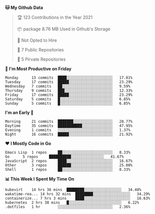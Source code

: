 <!--START_SECTION:waka-->
**🐱 My Github Data**
> 🏆 123 Contributions in the Year 2021
 >
> 📦 package 8.76 MB Used in Github's Storage
 >
> 🚫 Not Opted to Hire
 >
> 🚪 7 Public Repositories
 >
> 🔑 5 Pirvate Repositories
 >

**📅 I'm Most Productive on Friday**
```text
Monday		13 commits	████░░░░░░░░░░░░░░░░░░░░░	17.81%
Tuesday		17 commits	█████░░░░░░░░░░░░░░░░░░░░	23.29%
Wednesday	7 commits	██░░░░░░░░░░░░░░░░░░░░░░░	9.59%
Thursday	9 commits	███░░░░░░░░░░░░░░░░░░░░░░	12.33%
Friday		17 commits	█████░░░░░░░░░░░░░░░░░░░░	23.29%
Saturday	5 commits	█░░░░░░░░░░░░░░░░░░░░░░░░	6.85%
Sunday		5 commits	█░░░░░░░░░░░░░░░░░░░░░░░░	6.85%
```

**I'm an Early 🐤** 
```text
Morning		21 commits	███████░░░░░░░░░░░░░░░░░░	28.77%
Daytime		35 commits	███████████░░░░░░░░░░░░░░	47.95%
Evening		1 commits	░░░░░░░░░░░░░░░░░░░░░░░░░	1.37%
Night		16 commits	█████░░░░░░░░░░░░░░░░░░░░	21.92%
```

**❤ I Mostly Code in Go**

```text
Emacs Lisp	1 repos		██░░░░░░░░░░░░░░░░░░░░░░░	8.33%
Go		5 repos		██████████░░░░░░░░░░░░░░░	41.67%
JavaScript	2 repos		████░░░░░░░░░░░░░░░░░░░░░	16.67%
Other		3 repos		██████░░░░░░░░░░░░░░░░░░░	25.00%
Shell		1 repos		██░░░░░░░░░░░░░░░░░░░░░░░	8.33%
```

**📊 This Week I Spent My Time On**
```text
kubevirt	14 hrs 36 mins	████████░░░░░░░░░░░░░░░░░	34.48%
wakatime-rea...	14 hrs 32 mins	████████░░░░░░░░░░░░░░░░░	34.29%
containerize...	7 hrs 3 mins	████░░░░░░░░░░░░░░░░░░░░░	16.63%
kubernetes	2 hrs 38 mins	█░░░░░░░░░░░░░░░░░░░░░░░░	6.22%
.dotfiles	1 hr		░░░░░░░░░░░░░░░░░░░░░░░░░	2.36%
```

<!--END_SECTION:waka-->
